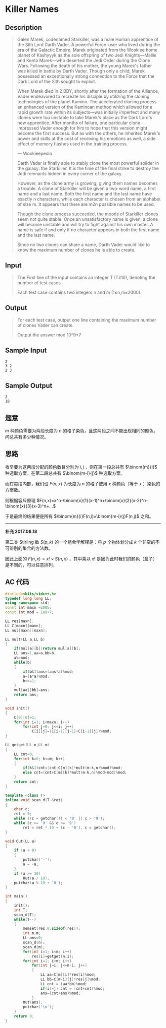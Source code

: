 # Killer Names

## **Description**

> Galen Marek, codenamed Starkiller, was a male Human apprentice of the Sith Lord Darth Vader. A powerful Force-user who lived during the era of the Galactic Empire, Marek originated from the Wookiee home planet of Kashyyyk as the sole offspring of two Jedi Knights—Mallie and Kento Marek—who deserted the Jedi Order during the Clone Wars. Following the death of his mother, the young Marek's father was killed in battle by Darth Vader. Though only a child, Marek possessed an exceptionally strong connection to the Force that the Dark Lord of the Sith sought to exploit.
>
> When Marek died in 2 BBY, shortly after the formation of the Alliance, Vader endeavored to recreate his disciple by utilizing the cloning technologies of the planet Kamino. The accelerated cloning process—an enhanced version of the Kaminoan method which allowed for a rapid growth rate within its subjects—was initially imperfect and many clones were too unstable to take Marek's place as the Dark Lord's new apprentice. After months of failure, one particular clone impressed Vader enough for him to hope that this version might become the first success. But as with the others, he inherited Marek's power and skills at the cost of receiving his emotions as well, a side effect of memory flashes used in the training process.
>
> — Wookieepedia
>
> Darth Vader is finally able to stably clone the most powerful soilder in the galaxy: the Starkiller. It is the time of the final strike to destroy the Jedi remnants hidden in every corner of the galaxy.
>
> However, as the clone army is growing, giving them names becomes a trouble. A clone of Starkiller will be given a two-word name, a first name and a last name. Both the first name and the last name have exactly n characters, while each character is chosen from an alphabet of size m. It appears that there are m2n possible names to be used.
>
> Though the clone process succeeded, the moods of Starkiller clones seem not quite stable. Once an unsatisfactory name is given, a clone will become unstable and will try to fight against his own master. A name is safe if and only if no character appears in both the first name and the last name.
>
> Since no two clones can share a name, Darth Vader would like to know the maximum number of clones he is able to create.



## **Input**

> The First line of the input contains an integer T (T≤10), denoting the number of test cases. 
>
> Each test case contains two integers n and m (1≤n,m≤2000).



## **Output**

> For each test case, output one line containing the maximum number of clones Vader can create.
>
> Output the answer  mod 10^9+7



## **Sample Input**

    2
    3 2
    2 3



## **Sample Output**

    2 
    18


## **题意**

$m$ 种颜色需要为两段长度为 $n$ 的格子染色，且这两段之间不能出现相同的颜色，问总共有多少种情况。



## **思路**

枚举要为这两段分配的颜色数目分别为 $i,j$ ，则在第一段总共有 $\binom{m}{i}$ 种选取方案，在第二段总共有 $\binom{m-i}{j}$ 种选取方案。

而在每段内部，我们设 $F(n,x)$ 为长度为 $n$ 的格子使用 $x$ 种颜色（等于 $x$ ）染色的方案数。

则根据容斥原理 $F(n,x)=x^n-\binom{x}{1}(x-1)^n+\binom{x}{2}(x-2)^n-\binom{x}{3}(x-3)^n+...$

于是最终的结果便是所有 $\binom{m}{i}F(n,i)×\binom{m-i}{j}F(n,j)$ 之和。

---

**补充 2017.08.18**

第二类 Stirling 数 $S(p,k)$ 的一个组合学解释是：将 $p$ 个物体划分成 $k$ 个非空的不可辨别的集合的方法数。

因此上面的 $F(n,x)=x!×S(n,x)$ ，其中乘以 $x!$ 是因为此时我们的颜色（盒子）是不同的，可以任意排列。



## **AC 代码**

```cpp
#include<bits/stdc++.h>
typedef long long LL;
using namespace std;
const int maxn =2005;
const int mod = 1e9+7;

LL res[maxn];
LL C[maxn][maxn];
LL mul[maxn][maxn];

LL mult(LL a,LL b)
{
    if(mul[a][b])return mul[a][b];
    LL ans=1,aa=a,bb=b;
    a%=mod;
    while(b)
    {
        if(b&1)ans=(ans*a)%mod;
        a=(a*a)%mod;
        b>>=1;
    }
    mul[aa][bb]=ans;
    return ans;
}

void init()
{
    C[0][0]=1;
    for(int i=1; i<maxn; i++)
        for(int j=0; j<=i; j++)
            C[i][j]=(C[i-1][j-1]+C[i-1][j])%mod;
}

LL getget(LL n,LL m)
{
    LL cnt=0;
    for(int k=0; k<=m; k++)
    {
        if(k&1)cnt=(cnt-C[m][k]*mult(m-k,n)%mod)%mod;
        else cnt=(cnt+C[m][k]*mult(m-k,n)%mod+mod)%mod;
    }
    return cnt;
}

template <class T>
inline void scan_d(T &ret)
{
    char c;
    ret = 0;
    while ((c = getchar()) < '0' || c > '9');
    while (c >= '0' && c <= '9')
        ret = ret * 10 + (c - '0'), c = getchar();
}

void Out(LL a)
{
    if (a < 0)
    {
        putchar('-');
        a = -a;
    }
    if (a >= 10)
        Out(a / 10);
    putchar(a % 10 + '0');
}

int main()
{
    init();
    int T;
    scan_d(T);
    while(T--)
    {
        memset(res,0,sizeof(res));
        int n,m;
        LL ans=0;
        scan_d(n);
        scan_d(m);
        for(int i=1; i<m; i++)
            res[i]=getget(n,i);
        for(int i=1; i<m; i++)
            for(int j=i; j<=m-i; j++)
            {
                LL aa=C[m][i]*res[i]%mod;
                LL bb=C[m-i][j]*res[j]%mod;
                LL cnt = (aa*bb)%mod;
                if(i!=j) cnt = (cnt+cnt)%mod;
                ans=(cnt+ans)%mod;
            }
        Out(ans);
        putchar('\n');
    }
    return 0;
}
```

